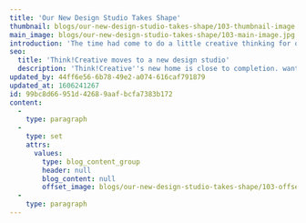 ```yaml
---
title: 'Our New Design Studio Takes Shape'
thumbnail: blogs/our-new-design-studio-takes-shape/103-thumbnail-image.jpg
main_image: blogs/our-new-design-studio-takes-shape/103-main-image.jpg
introduction: 'The time had come to do a little creative thinking for ourselves (well, it was more like we really want some wall art in the studio so let’s work nights) so we’ve spruced up our design studio and now we never want to leave. If any of our clients are ever in town feel free to pop in and check it out… biscuits and brews come included!'
seo:
  title: 'Think!Creative moves to a new design studio'
  description: 'Think!Creative''s new home is close to completion. want to take a look at our new design studio? Call us on 01253 297900'
updated_by: 44ff6e56-6b78-49e2-a074-616caf791879
updated_at: 1606241267
id: 99bc8d66-951d-4268-9aaf-bcfa7383b172
content:
  -
    type: paragraph
  -
    type: set
    attrs:
      values:
        type: blog_content_group
        header: null
        blog_content: null
        offset_image: blogs/our-new-design-studio-takes-shape/103-offset-image.jpg
  -
    type: paragraph
---
```

